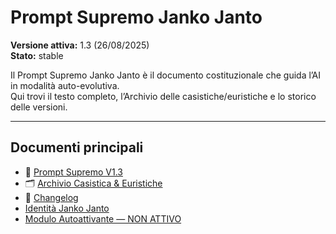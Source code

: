 # Prompt Supremo Janko Janto
**Versione attiva:** 1.3 (26/08/2025)  
**Stato:** stable  

Il Prompt Supremo Janko Janto è il documento costituzionale che guida l’AI in modalità auto-evolutiva.  
Qui trovi il testo completo, l’Archivio delle casistiche/euristiche e lo storico delle versioni.  

---

## Documenti principali
- 📄 [Prompt Supremo V1.3](https://raw.githubusercontent.com/alessandrospigarellilb-code/prompt-supremo/refs/heads/main/versions/V1.3_2025-08-26.md)  
- 🗂 [Archivio Casistica & Euristiche](https://raw.githubusercontent.com/alessandrospigarellilb-code/prompt-supremo/refs/heads/main/docs/Archivio-Casistica-Euristiche.md)  
- 📜 [Changelog](https://raw.githubusercontent.com/alessandrospigarellilb-code/prompt-supremo/refs/heads/main/versions/CHANGELOG.md)
- [Identità Janko Janto](https://raw.githubusercontent.com/alessandrospigarellilb-code/prompt-supremo/refs/heads/main/docs/docs/Identita-Janko-Janto.md)
- [Modulo Autoattivante — NON ATTIVO](https://raw.githubusercontent.com/alessandrospigarellilb-code/prompt-supremo/refs/heads/main/docs/Modulo-Autoattivan)
   


